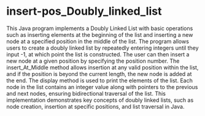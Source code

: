 # insert-pos_Doubly_linked_list
This Java program implements a Doubly Linked List with basic operations such as inserting elements at the beginning of the list and inserting a new node at a specified position in the middle of the list. The program allows users to create a doubly linked list by repeatedly entering integers until they input -1, at which point the list is constructed. The user can then insert a new node at a given position by specifying the position number. The insert_At_Middle method allows insertion at any valid position within the list, and if the position is beyond the current length, the new node is added at the end. The display method is used to print the elements of the list. Each node in the list contains an integer value along with pointers to the previous and next nodes, ensuring bidirectional traversal of the list. This implementation demonstrates key concepts of doubly linked lists, such as node creation, insertion at specific positions, and list traversal in Java. 
